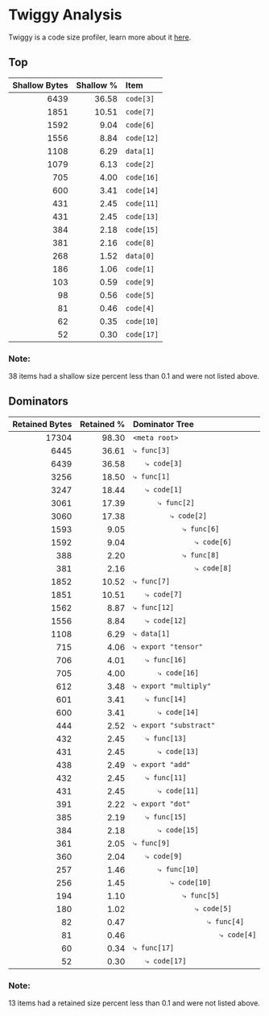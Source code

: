 # Twiggy Analysis

Twiggy is a code size profiler, learn more about it [here](https://github.com/rustwasm/twiggy).

## Top

| Shallow Bytes | Shallow % | Item |
| ------------: | --------: | :--- |
| 6439 | 36.58 | `code[3]` |
| 1851 | 10.51 | `code[7]` |
| 1592 | 9.04 | `code[6]` |
| 1556 | 8.84 | `code[12]` |
| 1108 | 6.29 | `data[1]` |
| 1079 | 6.13 | `code[2]` |
| 705 | 4.00 | `code[16]` |
| 600 | 3.41 | `code[14]` |
| 431 | 2.45 | `code[11]` |
| 431 | 2.45 | `code[13]` |
| 384 | 2.18 | `code[15]` |
| 381 | 2.16 | `code[8]` |
| 268 | 1.52 | `data[0]` |
| 186 | 1.06 | `code[1]` |
| 103 | 0.59 | `code[9]` |
| 98 | 0.56 | `code[5]` |
| 81 | 0.46 | `code[4]` |
| 62 | 0.35 | `code[10]` |
| 52 | 0.30 | `code[17]` |

### Note:
38 items had a shallow size percent less than 0.1 and were not listed above.


## Dominators

| Retained Bytes | Retained % | Dominator Tree |
| ------------: | --------: | :--- |
| 17304 | 98.30 | `<meta root>` |
| 6445 | 36.61 | `⤷ func[3]` |
| 6439 | 36.58 | `   ⤷ code[3]` |
| 3256 | 18.50 | `⤷ func[1]` |
| 3247 | 18.44 | `   ⤷ code[1]` |
| 3061 | 17.39 | `      ⤷ func[2]` |
| 3060 | 17.38 | `         ⤷ code[2]` |
| 1593 | 9.05 | `            ⤷ func[6]` |
| 1592 | 9.04 | `               ⤷ code[6]` |
| 388 | 2.20 | `            ⤷ func[8]` |
| 381 | 2.16 | `               ⤷ code[8]` |
| 1852 | 10.52 | `⤷ func[7]` |
| 1851 | 10.51 | `   ⤷ code[7]` |
| 1562 | 8.87 | `⤷ func[12]` |
| 1556 | 8.84 | `   ⤷ code[12]` |
| 1108 | 6.29 | `⤷ data[1]` |
| 715 | 4.06 | `⤷ export "tensor"` |
| 706 | 4.01 | `   ⤷ func[16]` |
| 705 | 4.00 | `      ⤷ code[16]` |
| 612 | 3.48 | `⤷ export "multiply"` |
| 601 | 3.41 | `   ⤷ func[14]` |
| 600 | 3.41 | `      ⤷ code[14]` |
| 444 | 2.52 | `⤷ export "substract"` |
| 432 | 2.45 | `   ⤷ func[13]` |
| 431 | 2.45 | `      ⤷ code[13]` |
| 438 | 2.49 | `⤷ export "add"` |
| 432 | 2.45 | `   ⤷ func[11]` |
| 431 | 2.45 | `      ⤷ code[11]` |
| 391 | 2.22 | `⤷ export "dot"` |
| 385 | 2.19 | `   ⤷ func[15]` |
| 384 | 2.18 | `      ⤷ code[15]` |
| 361 | 2.05 | `⤷ func[9]` |
| 360 | 2.04 | `   ⤷ code[9]` |
| 257 | 1.46 | `      ⤷ func[10]` |
| 256 | 1.45 | `         ⤷ code[10]` |
| 194 | 1.10 | `            ⤷ func[5]` |
| 180 | 1.02 | `               ⤷ code[5]` |
| 82 | 0.47 | `                  ⤷ func[4]` |
| 81 | 0.46 | `                     ⤷ code[4]` |
| 60 | 0.34 | `⤷ func[17]` |
| 52 | 0.30 | `   ⤷ code[17]` |

### Note:
13 items had a retained size percent less than 0.1 and were not listed above.
